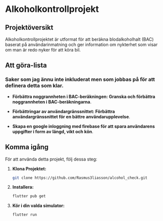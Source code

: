 # Alkoholkontrollprojekt

## Projektöversikt

Alkoholkontrollprojektet är utformat för att beräkna blodalkoholhalt (BAC) baserat på användarinmatning och ger information om nykterhet som visar om man är redo nyker för att köra bil.

## Att göra-lista

### Saker som jag ännu inte inkluderat men som jobbas på för att definera detta som klar.

- **Förbättra noggrannheten i BAC-beräkningen: Granska och förbättra noggrannheten i BAC-beräkningarna**.

- **Förbättringar av användargränssnittet: Förbättra användargränssnittet för en bättre användarupplevelse**.

- **Skapa en google inloggning med firebase för att spara användarens uppgifter i form av längd, vikt och kön**.

## Komma igång

För att använda detta projekt, följ dessa steg:

1. **Klona Projektet:**
   ```bash
   git clone https://github.com/Rasmus3liasson/alcohol_check.git

2. **Installera:**
   ```bash
   flutter pub get
3. **Kör i din valda simulator:**
   ```bash
   flutter run     
   
